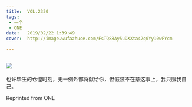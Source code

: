```yaml
---
title:	VOL.2330
tags:
 - 一个
 - ONE
date:	2019/02/22 1:39:49
cover:	http://image.wufazhuce.com/FsTQ88Ay5uDXXta42q0Yy10wFYcm

---
```

![](http://image.wufazhuce.com/FsTQ88Ay5uDXXta42q0Yy10wFYcm)
---

也许毕生的仓惶时刻，无一例外都将献给你，但假装不在意这事上，我只服我自己。
 
Reprinted from ONE
